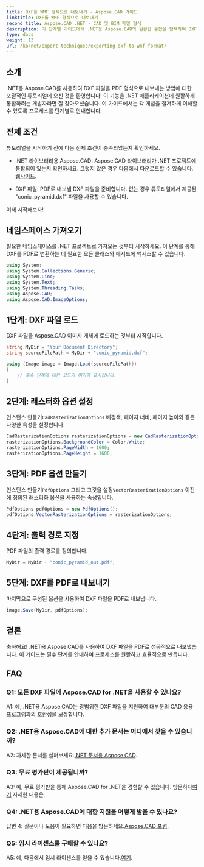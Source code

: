 ```yaml
---
title: DXF를 WMF 형식으로 내보내기 - Aspose.CAD 가이드
linktitle: DXF를 WMF 형식으로 내보내기
second_title: Aspose.CAD .NET - CAD 및 BIM 파일 형식
description: 이 단계별 가이드에서 .NET용 Aspose.CAD의 원활한 통합을 탐색하여 DXF 파일을 PDF로 쉽게 내보낼 수 있습니다.
type: docs
weight: 13
url: /ko/net/export-techniques/exporting-dxf-to-wmf-format/
---
```

## 소개

.NET용 Aspose.CAD를 사용하여 DXF 파일을 PDF 형식으로 내보내는 방법에 대한 포괄적인 튜토리얼에 오신 것을 환영합니다! 이 기능을 .NET 애플리케이션에 원활하게 통합하려는 개발자라면 잘 찾아오셨습니다. 이 가이드에서는 각 개념을 철저하게 이해할 수 있도록 프로세스를 단계별로 안내합니다.

## 전제 조건

튜토리얼을 시작하기 전에 다음 전제 조건이 충족되었는지 확인하세요.

-  .NET 라이브러리용 Aspose.CAD: Aspose.CAD 라이브러리가 .NET 프로젝트에 통합되어 있는지 확인하세요. 그렇지 않은 경우 다음에서 다운로드할 수 있습니다.[웹사이트](https://releases.aspose.com/cad/net/).

- DXF 파일: PDF로 내보낼 DXF 파일을 준비합니다. 없는 경우 튜토리얼에서 제공된 "conic_pyramid.dxf" 파일을 사용할 수 있습니다.

이제 시작해보자!

## 네임스페이스 가져오기

필요한 네임스페이스를 .NET 프로젝트로 가져오는 것부터 시작하세요. 이 단계를 통해 DXF를 PDF로 변환하는 데 필요한 모든 클래스와 메서드에 액세스할 수 있습니다.

```csharp
using System;
using System.Collections.Generic;
using System.Linq;
using System.Text;
using System.Threading.Tasks;
using Aspose.CAD;
using Aspose.CAD.ImageOptions;
```

## 1단계: DXF 파일 로드

DXF 파일을 Aspose.CAD 이미지 개체에 로드하는 것부터 시작합니다.

```csharp
string MyDir = "Your Document Directory";
string sourceFilePath = MyDir + "conic_pyramid.dxf";

using (Image image = Image.Load(sourceFilePath))
{
    // 후속 단계에 대한 코드가 여기에 표시됩니다.
}
```

## 2단계: 래스터화 옵션 설정

 인스턴스 만들기`CadRasterizationOptions` 배경색, 페이지 너비, 페이지 높이와 같은 다양한 속성을 설정합니다.

```csharp
CadRasterizationOptions rasterizationOptions = new CadRasterizationOptions();
rasterizationOptions.BackgroundColor = Color.White;
rasterizationOptions.PageWidth = 1600;
rasterizationOptions.PageHeight = 1600;
```

## 3단계: PDF 옵션 만들기

 인스턴스 만들기`PdfOptions` 그리고 그것을 설정`VectorRasterizationOptions` 이전에 정의된 래스터화 옵션을 사용하는 속성입니다.

```csharp
PdfOptions pdfOptions = new PdfOptions();
pdfOptions.VectorRasterizationOptions = rasterizationOptions;
```

## 4단계: 출력 경로 지정

PDF 파일의 출력 경로를 정의합니다.

```csharp
MyDir = MyDir + "conic_pyramid_out.pdf";
```

## 5단계: DXF를 PDF로 내보내기

마지막으로 구성된 옵션을 사용하여 DXF 파일을 PDF로 내보냅니다.

```csharp
image.Save(MyDir, pdfOptions);
```

## 결론

축하해요! .NET용 Aspose.CAD를 사용하여 DXF 파일을 PDF로 성공적으로 내보냈습니다. 이 가이드는 필수 단계를 안내하여 프로세스를 원활하고 효율적으로 만듭니다.

## FAQ

### Q1: 모든 DXF 파일에 Aspose.CAD for .NET을 사용할 수 있나요?

A1: 예, .NET용 Aspose.CAD는 광범위한 DXF 파일을 지원하여 대부분의 CAD 응용 프로그램과의 호환성을 보장합니다.

### Q2: .NET용 Aspose.CAD에 대한 추가 문서는 어디에서 찾을 수 있습니까?

 A2: 자세한 문서를 살펴보세요.[.NET 문서용 Aspose.CAD](https://reference.aspose.com/cad/net/).

### Q3: 무료 평가판이 제공됩니까?

 A3: 예, 무료 평가판을 통해 Aspose.CAD for .NET을 경험할 수 있습니다. 방문하다[여기](https://releases.aspose.com/) 자세한 내용은.

### Q4: .NET용 Aspose.CAD에 대한 지원을 어떻게 받을 수 있나요?

답변 4: 질문이나 도움이 필요하면 다음을 방문하세요.[Aspose.CAD 포럼](https://forum.aspose.com/c/cad/19).

### Q5: 임시 라이센스를 구매할 수 있나요?

 A5: 예, 다음에서 임시 라이센스를 얻을 수 있습니다.[여기](https://purchase.aspose.com/temporary-license/).